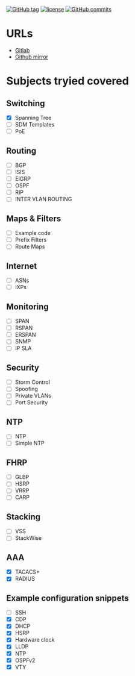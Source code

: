 [![GitHub tag](https://img.shields.io/github/tag/netravnen/CiscoLabNotes.svg)](https://gitlab.com/netravnen/CiscoLabNotes)
[![license](https://img.shields.io/github/license/netravnen/CiscoLabNotes.svg)](https://gitlab.com/netravnen/CiscoLabNotes/blob/master/LICENSE.md)
[![GitHub commits](https://img.shields.io/github/commits-since/netravnen/CiscoLabNotes/v0.3.0.svg)](https://gitlab.com/netravnen/CiscoLabNotes/compare/v0.3.0...HEAD)

# URLs
- [Gitlab][repo-origin]
- [Github mirror][repo-mirror]

# Subjects tryied covered

## Switching
- [X] Spanning Tree
- [ ] SDM Templates
- [ ] PoE

## Routing
- [ ] BGP
- [ ] ISIS
- [ ] EIGRP
- [ ] OSPF
- [ ] RIP
- [ ] INTER VLAN ROUTING

## Maps & Filters
- [ ] Example code
- [ ] Prefix Filters
- [ ] Route Maps

## Internet
- [ ] ASNs
- [ ] IXPs

## Monitoring
- [ ] SPAN
- [ ] RSPAN
- [ ] ERSPAN
- [ ] SNMP
- [ ] IP SLA

## Security
- [ ] Storm Control
- [ ] Spoofing
- [ ] Private VLANs
- [ ] Port Security

## NTP
- [ ] NTP
- [ ] Simple NTP

## FHRP
- [ ] GLBP
- [ ] HSRP
- [ ] VRRP
- [ ] CARP

## Stacking
- [ ] VSS
- [ ] StackWise

## AAA
- [X] TACACS+
- [X] RADIUS

## Example configuration snippets
- [ ] SSH
- [X] CDP
- [X] DHCP
- [X] HSRP
- [X] Hardware clock
- [X] LLDP
- [X] NTP
- [X] OSPFv2
- [X] VTY

[repo-origin]: https://gitlab.com/netravnen/CiscoLabNotes
[repo-mirror]: https://github.com/netravnen/CiscoLabNotes
